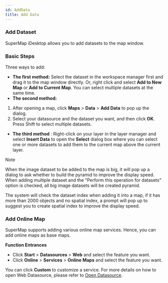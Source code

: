 ```yaml
---
id: AddData
title: Add Data
---
```

### Add Dataset

SuperMap iDesktop allows you to add datasets to the map window.

### Basic Steps

Three ways to add:

* **The first method:** Select the dataset in the workspace manager first and drag it to the map window directly. Or, right click and select **Add to New Map** or **Add to Current Map**. You can select multiple datasets at the same time.
* **The second method:**
1. After opening a map, click **Maps** > **Data** > **Add Data** to pop up the dialog.
2. Select your datasource and the dataset you want, and then click **OK**. Press Shift to select multiple datasets. 
* **The third method** : Right-click on your layer in the layer manager and select **Insert Data** to open the **Select** dialog box where you can select one or more datasets to add them to the current map above the current layer.

Note

When the image dataset to be added to the map is big, it will pop up a dialog
to ask whether to build the pyramid to improve the display speed. When adding
multiple dataset and the "Perform this operation for datasets" option is
checked, all big image datasets will be created pyramid.

The system will check the dataset index when adding it into a map, if it has
more than 2000 objects and no spatial index, a prompt will pop up to suggest
you to create spatial index to improve the display speed.

### Add Online Map

SuperMap supports adding various online map services. Hence, you can add online maps as base maps.

**Function Entrances**

* Click **Start** > **Datasources** > **Web** and select the feature you want.
* Click **Online** > **Services** > **Online Maps** and select the feature you want. 

You can click **Custom** to customize a service. For more details on how to open Web Datasource, please refer to [Open Datasource](../../DataProcessing/DataManagement/OpenDatasource).

